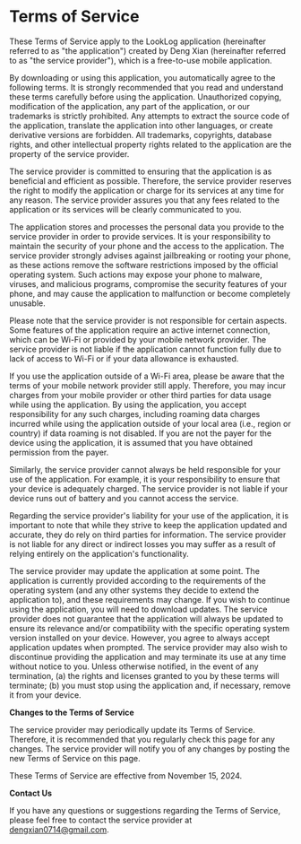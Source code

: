 # Terms of Service

These Terms of Service apply to the LookLog application (hereinafter referred to as "the application") created by Deng Xian (hereinafter referred to as "the service provider"), which is a free-to-use mobile application.

By downloading or using this application, you automatically agree to the following terms. It is strongly recommended that you read and understand these terms carefully before using the application. Unauthorized copying, modification of the application, any part of the application, or our trademarks is strictly prohibited. Any attempts to extract the source code of the application, translate the application into other languages, or create derivative versions are forbidden. All trademarks, copyrights, database rights, and other intellectual property rights related to the application are the property of the service provider.

The service provider is committed to ensuring that the application is as beneficial and efficient as possible. Therefore, the service provider reserves the right to modify the application or charge for its services at any time for any reason. The service provider assures you that any fees related to the application or its services will be clearly communicated to you.

The application stores and processes the personal data you provide to the service provider in order to provide services. It is your responsibility to maintain the security of your phone and the access to the application. The service provider strongly advises against jailbreaking or rooting your phone, as these actions remove the software restrictions imposed by the official operating system. Such actions may expose your phone to malware, viruses, and malicious programs, compromise the security features of your phone, and may cause the application to malfunction or become completely unusable.

Please note that the service provider is not responsible for certain aspects. Some features of the application require an active internet connection, which can be Wi-Fi or provided by your mobile network provider. The service provider is not liable if the application cannot function fully due to lack of access to Wi-Fi or if your data allowance is exhausted.

If you use the application outside of a Wi-Fi area, please be aware that the terms of your mobile network provider still apply. Therefore, you may incur charges from your mobile provider or other third parties for data usage while using the application. By using the application, you accept responsibility for any such charges, including roaming data charges incurred while using the application outside of your local area (i.e., region or country) if data roaming is not disabled. If you are not the payer for the device using the application, it is assumed that you have obtained permission from the payer.

Similarly, the service provider cannot always be held responsible for your use of the application. For example, it is your responsibility to ensure that your device is adequately charged. The service provider is not liable if your device runs out of battery and you cannot access the service.

Regarding the service provider's liability for your use of the application, it is important to note that while they strive to keep the application updated and accurate, they do rely on third parties for information. The service provider is not liable for any direct or indirect losses you may suffer as a result of relying entirely on the application's functionality.

The service provider may update the application at some point. The application is currently provided according to the requirements of the operating system (and any other systems they decide to extend the application to), and these requirements may change. If you wish to continue using the application, you will need to download updates. The service provider does not guarantee that the application will always be updated to ensure its relevance and/or compatibility with the specific operating system version installed on your device. However, you agree to always accept application updates when prompted. The service provider may also wish to discontinue providing the application and may terminate its use at any time without notice to you. Unless otherwise notified, in the event of any termination, (a) the rights and licenses granted to you by these terms will terminate; (b) you must stop using the application and, if necessary, remove it from your device.

**Changes to the Terms of Service**

The service provider may periodically update its Terms of Service. Therefore, it is recommended that you regularly check this page for any changes. The service provider will notify you of any changes by posting the new Terms of Service on this page.

These Terms of Service are effective from November 15, 2024.

**Contact Us**

If you have any questions or suggestions regarding the Terms of Service, please feel free to contact the service provider at dengxian0714@gmail.com.
